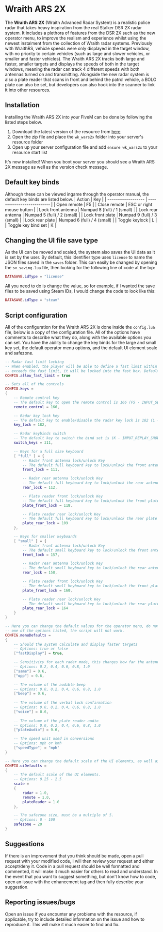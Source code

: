 # Wraith ARS 2X
The **Wraith ARS 2X** (Wraith Advanced Radar System) is a realistic police radar that takes heavy inspiration from the real Stalker DSR 2X radar system. It includes a plethora of features from the DSR 2X such as the new operator menu, to improve the realism and experience whilst using the newest instalment from the collection of Wraith radar systems. Previously with WraithRS, vehicle speeds were only displayed in the target window, with no priority to certain vehicles (such as large and slower vehicles, or smaller and faster vehicles). The Wraith ARS 2X tracks both large and faster, smaller targets and displays the speeds of both in the target windows, meaning the radar can track 4 different speeds with both antennas turned on and transmitting. Alongside the new radar system is also a plate reader that scans in front and behind the patrol vehicle, a BOLO plate can also be set, but developers can also hook into the scanner to link it into other resources. 

## Installation
Installing the Wraith ARS 2X into your FiveM can be done by following the listed steps below. 
1. Download the latest version of the resource from [here](https://github.com/WolfKnight98/wk_wars2x/releases)
2. Open the zip file and place the `wk_wars2x` folder into your server's resource folder
3. Open up your server configuration file and add `ensure wk_wars2x` to your resource start list 

It's now installed! When you boot your server you should see a Wraith ARS 2X message as well as the version check message. 

## Default key binds
Although these can be viewed ingame through the operator manual, the default key binds are listed below. 
| Action              | Key                         |
| ------------------- | --------------------------- |
| Open remote         | F5                          |
| Close remote        | ESC or right mouse button   |
| Lock front antenna  | Numpad 8 (full) / 1 (small) |
| Lock rear antenna   | Numpad 5 (full) / 2 (small) |
| Lock front plate    | Numpad 9 (full) / 3 (small) |
| Lock rear plate     | Numpad 6 (full) / 4 (small) |
| Toggle keylock      | L                           |
| Toggle key bind set | K                           |

## Changing the UI file save type
As the UI can be moved and scaled, the system also saves the UI data as it is set by the user. By default, this identifier type uses `license` to name the JSON files saved in the `saves` folder. This can easily be changed by opening the `sv_saving.lua` file, then looking for the following line of code at the top:
```lua
DATASAVE.idType = "license"
```
All you need to do is change the value, so for example, if I wanted the save files to be saved using Steam IDs, I would change the code to look like this:
```lua
DATASAVE.idType = "steam"
```

## Script configuration
All of the configuration for the Wraith ARS 2X is done inside the `config.lua` file, below is a copy of the configuration file. All of the options have comments to describe what they do, along with the available options you can set. You have the ability to change the key binds for the large and small key set, the default operator menu options, and the default UI element scale and safezone. 
```lua
-- Radar fast limit locking
-- When enabled, the player will be able to define a fast limit within the radar's menu, when a vehicle 
-- exceeds the fast limit, it will be locked into the fast box. Default setting is disabled to maintain realism
CONFIG.allow_fast_limit = true 

-- Sets all of the controls
CONFIG.keys =
{
	-- Remote control key 
	-- The default key to open the remote control is 166 (F5 - INPUT_SELECT_CHARACTER_MICHAEL)
	remote_control = 166,

	-- Radar key lock key 
	-- The default key to enable/disable the radar key lock is 182 (L - INPUT_CELLPHONE_CAMERA_FOCUS_LOCK)
	key_lock = 182,

	-- Radar keybinds switch 
	-- The default key to switch the bind set is (K - INPUT_REPLAY_SHOWHOTKEY)
	switch_keys = 311, 

	-- Keys for a full size keyboard
	[ "full" ] = {
		-- Radar front antenna lock/unlock Key 
		-- The default full keyboard key to lock/unlock the front antenna is 111 (Numpad 8 - INPUT_VEH_FLY_PITCH_UP_ONLY)
		front_lock = 111,

		-- Radar rear antenna lock/unlock Key 
		-- The default full keyboard key to lock/unlock the rear antenna is 112 (Numpad 5 - INPUT_VEH_FLY_PITCH_DOWN_ONLY)
		rear_lock = 112,

		-- Plate reader front lock/unlock Key 
		-- The default full keyboard key to lock/unlock the front plate reader is 118 (Numpad 9 - INPUT_VEH_FLY_SELECT_TARGET_RIGHT)
		plate_front_lock = 118,

		-- Plate reader rear lock/unlock Key 
		-- The default full keyboard key to lock/unlock the rear plate reader is 109 (Numpad 6 - INPUT_VEH_FLY_ROLL_RIGHT_ONLY)
		plate_rear_lock = 109
	}, 

	-- Keys for smaller keyboards 
	[ "small" ] = {
		-- Radar front antenna lock/unlock Key 
		-- The default small keyboard key to lock/unlock the front antenna is 157 (1 - INPUT_SELECT_WEAPON_UNARMED)
		front_lock = 157,

		-- Radar rear antenna lock/unlock Key 
		-- The default small keyboard key to lock/unlock the rear antenna is 158 (2 - INPUT_SELECT_WEAPON_MELEE)
		rear_lock = 158,

		-- Plate reader front lock/unlock Key 
		-- The default small keyboard key to lock/unlock the front plate reader is 160 (3 - INPUT_SELECT_WEAPON_SHOTGUN)
		plate_front_lock = 160,

		-- Plate reader rear lock/unlock Key 
		-- The default small keyboard key to lock/unlock the rear plate reader is 164 (4 - INPUT_SELECT_WEAPON_HEAVY)
		plate_rear_lock = 164
	}
}

-- Here you can change the default values for the operator menu, do note, if any of these values are not
-- one of the options listed, the script will not work. 
CONFIG.menuDefaults = 
{
	-- Should the system calculate and display faster targets
	-- Options: true or false
	["fastDisplay"] = true, 

	-- Sensitivity for each radar mode, this changes how far the antennas will detect vehicles
	-- Options: 0.2, 0.4, 0.6, 0.8, 1.0
	["same"] = 0.6, 
	["opp"] = 0.6, 

	-- The volume of the audible beep 
	-- Options: 0.0, 0.2, 0.4, 0.6, 0.8, 1.0 
	["beep"] = 0.6,
	
	-- The volume of the verbal lock confirmation 
	-- Options: 0.0, 0.2, 0.4, 0.6, 0.8, 1.0 
	["voice"] = 0.6,
	
	-- The volume of the plate reader audio 
	-- Options: 0.0, 0.2, 0.4, 0.6, 0.8, 1.0 
	["plateAudio"] = 0.6, 

	-- The speed unit used in conversions
	-- Options: mph or kmh 
	["speedType"] = "mph"
}

-- Here you can change the default scale of the UI elements, as well as the safezone size
CONFIG.uiDefaults =
{
	-- The default scale of the UI elements.
	-- Options: 0.25 - 2.5
	scale =
	{
		radar = 1.0, 
		remote = 1.0, 
		plateReader = 1.0
	}, 

	-- The safezone size, must be a multiple of 5.
	-- Options: 0 - 100
	safezone = 20 
}
```

## Suggestions
If there is an improvement that you think should be made, open a pull request with your modified code, I will then review your request and either accept/deny it. Code in a pull request should be well formatted and commented, it will make it much easier for others to read and understand. In the event that you want to suggest something, but don't know how to code, open an issue with the enhancement tag and then fully describe your suggestion. 

## Reporting issues/bugs
Open an issue if you encounter any problems with the resource, if applicable, try to include detailed information on the issue and how to reproduce it. This will make it much easier to find and fix. 